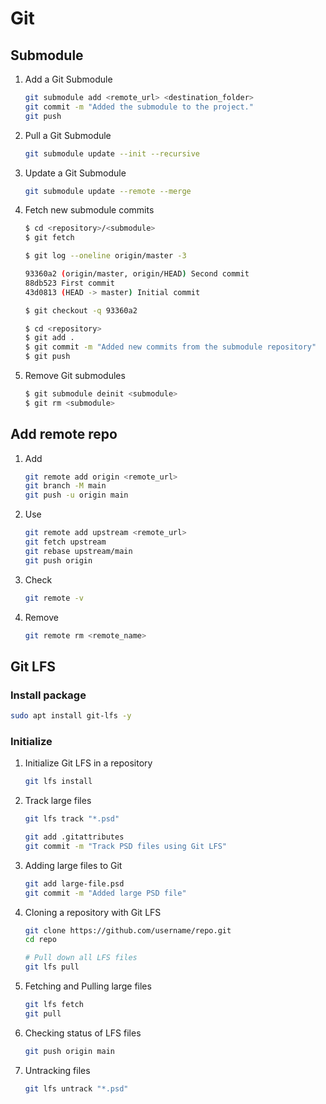 # Git

## Submodule

1. Add a Git Submodule

   ```bash
   git submodule add <remote_url> <destination_folder>
   git commit -m "Added the submodule to the project."
   git push
   ```

2. Pull a Git Submodule

   ```bash
   git submodule update --init --recursive
   ```

3. Update a Git Submodule

   ```bash
   git submodule update --remote --merge
   ```

4. Fetch new submodule commits

   ```bash
   $ cd <repository>/<submodule>
   $ git fetch

   $ git log --oneline origin/master -3

   93360a2 (origin/master, origin/HEAD) Second commit
   88db523 First commit
   43d0813 (HEAD -> master) Initial commit

   $ git checkout -q 93360a2

   $ cd <repository>
   $ git add .
   $ git commit -m "Added new commits from the submodule repository"
   $ git push
   ```

5. Remove Git submodules

   ```bash
   $ git submodule deinit <submodule>
   $ git rm <submodule>
   ```

## Add remote repo

1. Add
   
   ```bash
   git remote add origin <remote_url>
   git branch -M main
   git push -u origin main
   ```

2. Use
   
   ```bash
   git remote add upstream <remote_url>
   git fetch upstream
   git rebase upstream/main
   git push origin
   ```

3. Check
   
   ```bash
   git remote -v
   ```

4. Remove

   ```bash
   git remote rm <remote_name>
   ```

## Git LFS

### Install package

```bash
sudo apt install git-lfs -y
```

### Initialize

1. Initialize Git LFS in a repository

   ```bash
   git lfs install
   ```

2. Track large files

   ```bash
   git lfs track "*.psd"

   git add .gitattributes
   git commit -m "Track PSD files using Git LFS"
   ```

3. Adding large files to Git

   ```bash
   git add large-file.psd
   git commit -m "Added large PSD file"
   ```

4. Cloning a repository with Git LFS

   ```bash
   git clone https://github.com/username/repo.git
   cd repo
   
   # Pull down all LFS files
   git lfs pull
   ```

5. Fetching and Pulling large files

   ```bash
   git lfs fetch
   git pull
   ```

6. Checking status of LFS files

   ```bash
   git push origin main
   ```

7. Untracking files

   ```bash
   git lfs untrack "*.psd"
   ```
